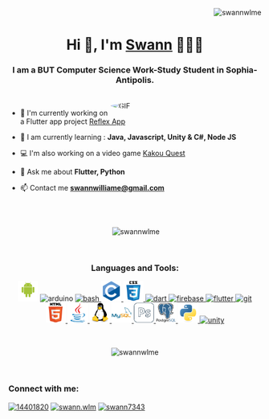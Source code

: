 <p align="right"> <img src="https://komarev.com/ghpvc/?username=swannwlme&label=Profile%20views&color=0e75b6&style=flat" alt="swannwlme" /> </p>
<h1 align="center">Hi 👋, I'm  <a href="https://github.com/swannwlme">Swann</a> 🧑🏻‍💻</h1>
<h3 align="center">I am a BUT Computer Science Work-Study Student in Sophia-Antipolis.</h3>
</br>

  <img align="right" alt="GIF" src="https://github.com/abhisheknaiidu/abhisheknaiidu/blob/master/code.gif?raw=true" width="300" style="border-radius:50%"/>

- 🔭 I'm currently working on a Flutter app project [Reflex App](####################)

- 🌱 I am currently learning : **Java, Javascript, Unity & C#, Node JS**

- 💻 I'm also working on a video game [Kakou Quest](https://github.com/Hc-Sky/SAE-Rogue-Like)

- 💬 Ask me about **Flutter, Python**

- 📫 Contact me **swannwilliame@gmail.com**

</br>
</br>

<p align="center">&nbsp;<img align="center" src="https://github-readme-stats.vercel.app/api?username=swannwlme&show_icons=true&locale=en" alt="swannwlme" /></p>

</br>

<h3 align="center">Languages and Tools:</h3>
<p align="center"> <a href="https://developer.android.com" target="_blank" rel="noreferrer" style="text-decoration:none"> <img src="https://raw.githubusercontent.com/devicons/devicon/master/icons/android/android-original-wordmark.svg" alt="android" width="40" height="40"/> </a> <a href="https://www.arduino.cc/" target="_blank" rel="noreferrer" style="text-decoration:none"> <img src="https://cdn.worldvectorlogo.com/logos/arduino-1.svg" alt="arduino" width="40" height="40"/> </a> <a href="https://www.gnu.org/software/bash/" target="_blank" rel="noreferrer"> <img src="https://www.vectorlogo.zone/logos/gnu_bash/gnu_bash-icon.svg" alt="bash" width="40" height="40"/> </a> <a href="https://www.cprogramming.com/" target="_blank" rel="noreferrer"> <img src="https://raw.githubusercontent.com/devicons/devicon/master/icons/c/c-original.svg" alt="c" width="40" height="40"/> </a> <a href="https://www.w3schools.com/css/" target="_blank" rel="noreferrer"> <img src="https://raw.githubusercontent.com/devicons/devicon/master/icons/css3/css3-original-wordmark.svg" alt="css3" width="40" height="40"/> </a> <a href="https://dart.dev" target="_blank" rel="noreferrer"> <img src="https://www.vectorlogo.zone/logos/dartlang/dartlang-icon.svg" alt="dart" width="40" height="40"/> </a> <a href="https://firebase.google.com/" target="_blank" rel="noreferrer"> <img src="https://www.vectorlogo.zone/logos/firebase/firebase-icon.svg" alt="firebase" width="40" height="40"/> </a> <a href="https://flutter.dev" target="_blank" rel="noreferrer"> <img src="https://www.vectorlogo.zone/logos/flutterio/flutterio-icon.svg" alt="flutter" width="40" height="40"/> </a> <a href="https://git-scm.com/" target="_blank" rel="noreferrer"> <img src="https://www.vectorlogo.zone/logos/git-scm/git-scm-icon.svg" alt="git" width="40" height="40"/> </a> <a href="https://www.w3.org/html/" target="_blank" rel="noreferrer"> <img src="https://raw.githubusercontent.com/devicons/devicon/master/icons/html5/html5-original-wordmark.svg" alt="html5" width="40" height="40"/> </a> <a href="https://www.java.com" target="_blank" rel="noreferrer"> <img src="https://raw.githubusercontent.com/devicons/devicon/master/icons/java/java-original.svg" alt="java" width="40" height="40"/> </a> <a href="https://www.linux.org/" target="_blank" rel="noreferrer"> <img src="https://raw.githubusercontent.com/devicons/devicon/master/icons/linux/linux-original.svg" alt="linux" width="40" height="40"/> </a> <a href="https://www.mysql.com/" target="_blank" rel="noreferrer"> <img src="https://raw.githubusercontent.com/devicons/devicon/master/icons/mysql/mysql-original-wordmark.svg" alt="mysql" width="40" height="40"/> </a> <a href="https://www.photoshop.com/en" target="_blank" rel="noreferrer"> <img src="https://raw.githubusercontent.com/devicons/devicon/master/icons/photoshop/photoshop-line.svg" alt="photoshop" width="40" height="40"/> </a> <a href="https://www.postgresql.org" target="_blank" rel="noreferrer"> <img src="https://raw.githubusercontent.com/devicons/devicon/master/icons/postgresql/postgresql-original-wordmark.svg" alt="postgresql" width="40" height="40"/> </a> <a href="https://www.python.org" target="_blank" rel="noreferrer"> <img src="https://raw.githubusercontent.com/devicons/devicon/master/icons/python/python-original.svg" alt="python" width="40" height="40"/> </a> <a href="https://unity.com/" target="_blank" rel="noreferrer"> <img src="https://www.vectorlogo.zone/logos/unity3d/unity3d-icon.svg" alt="unity" width="40" height="40"/> </a> </p>

</br>

<p align="center"><img align="center" src="https://github-readme-streak-stats.herokuapp.com/?user=swannwlme&" alt="swannwlme" /></p>

</br>

<h3 align="left">Connect with me:</h3>
<p align="left">
<a href="https://stackoverflow.com/users/14401820" target="blank"><img align="center" src="https://raw.githubusercontent.com/rahuldkjain/github-profile-readme-generator/master/src/images/icons/Social/stack-overflow.svg" alt="14401820" height="30" width="40" /></a>
<a href="https://instagram.com/swann.wlm" target="blank"><img align="center" src="https://raw.githubusercontent.com/rahuldkjain/github-profile-readme-generator/master/src/images/icons/Social/instagram.svg" alt="swann.wlm" height="30" width="40" /></a>
<a href="https://www.youtube.com/c/swann7343" target="blank"><img align="center" src="https://raw.githubusercontent.com/rahuldkjain/github-profile-readme-generator/master/src/images/icons/Social/youtube.svg" alt="swann7343" height="30" width="40" /></a>
</p>

